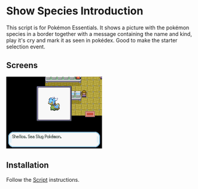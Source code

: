 # Show Species Introduction
This script is for Pokémon Essentials. It shows a picture with the pokémon species in a border together with a message containing the name and kind, play it's cry and mark it as seen in pokédex. Good to make the starter selection event.

## Screens
![](Screens/screen.png)

## Installation
Follow the [Script](/Script.rb) instructions.